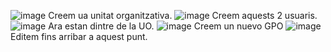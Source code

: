 ![image](https://github.com/user-attachments/assets/063591cf-19f7-4f49-9640-2c1bcf9db8f2)
Creem ua unitat organitzativa.
![image](https://github.com/user-attachments/assets/28347f79-90ca-4e69-99bb-ae509d5c47db)
Creem aquests 2 usuaris.
![image](https://github.com/user-attachments/assets/81bcf0f0-61e4-4687-8600-2cf69d0d703c)
Ara estan dintre de la UO.
![image](https://github.com/user-attachments/assets/332ebab7-3a26-4b1b-ba52-a17711b8f575)
Creem un nuevo GPO
![image](https://github.com/user-attachments/assets/793b0b43-d582-4247-aa3a-9d44e776fd5c)
Editem fins arribar a aquest punt.


